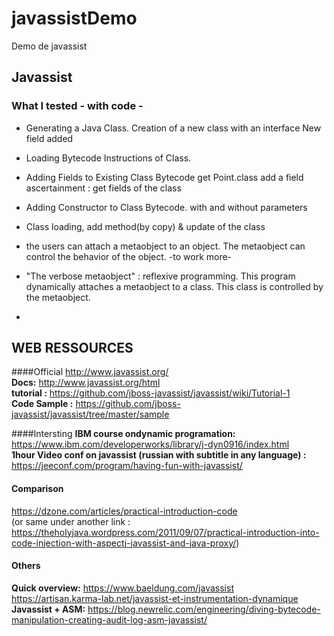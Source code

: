 # javassistDemo
Demo de javassist

## Javassist
### What I tested - with code - 
+ Generating a Java Class.
	Creation of a new class with an interface
	New field added
+ Loading Bytecode Instructions of Class.
+ Adding Fields to Existing Class Bytecode
	get Point.class
	add a field
	ascertainment : get fields of the class
+ Adding Constructor to Class Bytecode.
	with and without parameters

+ Class loading, add method(by copy) & update of the class
+ the users can attach a metaobject to an object.  The metaobject can control the behavior of the object.
	-to work more-
+ "The verbose metaobject" : reflexive programming. 
	This program dynamically attaches a metaobject to a class. This class is controlled by the metaobject.
+ 



## WEB RESSOURCES

####Official
http://www.javassist.org/  
**Docs:** http://www.javassist.org/html  
**tutorial :** https://github.com/jboss-javassist/javassist/wiki/Tutorial-1  
**Code Sample :** https://github.com/jboss-javassist/javassist/tree/master/sample

####Intersting
**IBM course ondynamic programation:**
https://www.ibm.com/developerworks/library/j-dyn0916/index.html  
**1hour Video conf on javassist (russian with subtitle in any language) :**
https://jeeconf.com/program/having-fun-with-javassist/

#### Comparison
https://dzone.com/articles/practical-introduction-code  
(or same under another link : https://theholyjava.wordpress.com/2011/09/07/practical-introduction-into-code-injection-with-aspectj-javassist-and-java-proxy/)

#### Others
**Quick overview:**  https://www.baeldung.com/javassist  
https://artisan.karma-lab.net/javassist-et-instrumentation-dynamique  
**Javassist + ASM:** https://blog.newrelic.com/engineering/diving-bytecode-manipulation-creating-audit-log-asm-javassist/
